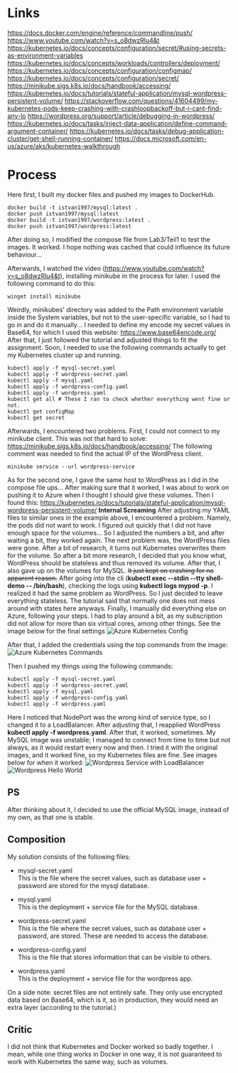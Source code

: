 # Links
https://docs.docker.com/engine/reference/commandline/push/
https://www.youtube.com/watch?v=s_o8dwzRlu4&t
https://kubernetes.io/docs/concepts/configuration/secret/#using-secrets-as-environment-variables
https://kubernetes.io/docs/concepts/workloads/controllers/deployment/
https://kubernetes.io/docs/concepts/configuration/configmap/
https://kubernetes.io/docs/concepts/configuration/secret/
https://minikube.sigs.k8s.io/docs/handbook/accessing/
https://kubernetes.io/docs/tutorials/stateful-application/mysql-wordpress-persistent-volume/
https://stackoverflow.com/questions/41604499/my-kubernetes-pods-keep-crashing-with-crashloopbackoff-but-i-cant-find-any-lo
https://wordpress.org/support/article/debugging-in-wordpress/
https://kubernetes.io/docs/tasks/inject-data-application/define-command-argument-container/
https://kubernetes.io/docs/tasks/debug-application-cluster/get-shell-running-container/
https://docs.microsoft.com/en-us/azure/aks/kubernetes-walkthrough

# Process
Here first, I built my docker files and pushed my images to DockerHub.
```console
docker build -t istvan1997/mysql:latest .
docker push istvan1997/mysql:latest
docker build -t istvan1997/wordpress:latest .
docker push istvan1997/wordpress:latest
```
After doing so, I modified the compose file from Lab3/Teil1 to test the images.
It worked. I hope nothing was cached that could influence its future behaviour...

Afterwards, I watched the video (https://www.youtube.com/watch?v=s_o8dwzRlu4&t), installing minikube in the process for later. 
I used the following command to do this:
```console
winget install minikube
```
Weirdly, minikubes' directory was added to the Path environment variable inside the System variables, but not to the user-specific variable, so I had to go in and do it manually...
I needed to define my encode my secret values in Base64, for which I used this website: https://www.base64encode.org/
After that, I just followed the tutorial and adjusted things to fit the assignment.
Soon, I needed to use the following commands actually to get my Kubernetes cluster up and running.
```console
kubectl apply -f mysql-secret.yaml
kubectl apply -f wordpress-secret.yaml
kubectl apply -f mysql.yaml
kubectl apply -f wordpress-config.yaml
kubectl apply -f wordpress.yaml
kubectl get all # These I ran to check whether everything went fine or not.
kubectl get configMap
kubectl get secret
```
Afterwards, I encountered two problems. First, I could not connect to my minikube client. This was not that hard to solve: https://minikube.sigs.k8s.io/docs/handbook/accessing/
The following comment was needed to find the actual IP of the WordPress client.
```console 
minikube service --url wordpress-service
```
As for the second one, I gave the same host to WordPress as I did in the compose file ups...
After making sure that it worked, I was about to work on pushing it to Azure when I thought I should give these volumes. Then I found this: https://kubernetes.io/docs/tutorials/stateful-application/mysql-wordpress-persistent-volume/
**Internal Screaming**
After adjusting my YAML files to similar ones in the example above, I encountered a problem. Namely, the pods did not want to work. I figured out quickly that I did not have enough space for the volumes... So I adjusted the numbers a bit, and after waiting a bit, they worked again.
The next problem was, the WordPress files were gone. After a bit of research, it turns out Kubernetes overwrites them for the volume. So after a bit more research, I decided that you know what, WordPress should be stateless and thus removed its volume. After that, I also gave up on the volumes for MySQL. ~~It just kept on crashing for no apparent reason.~~ After going into the cli (**kubectl exec --stdin --tty shell-demo -- /bin/bash**), checking the logs using **kubectl logs mypod -p**. I realized it had the same problem as WordPress. So I just decided to leave everything stateless. The tutorial said that normally one does not mess around with states here anyways.
Finally, I manually did everything else on Azure, following your steps.
I had to play around a bit, as my subscription did not allow for more than six virtual cores, among other things.
See the image below for the final settings
![Azure Kubernetes Config](Images/Azure_Kubernetes_Config.PNG)

After that, I added the credentials using the top commands from the image:
![Azure Kubernetes Commands](Images/Azure_Kubernetes_Commands.PNG)

Then I pushed my things using the following commands:
```console
kubectl apply -f mysql-secret.yaml
kubectl apply -f wordpress-secret.yaml
kubectl apply -f mysql.yaml
kubectl apply -f wordpress-config.yaml
kubectl apply -f wordpress.yaml
```
Here I noticed that NodePort was the wrong kind of service type, so I changed it to a LoadBalancer.
After adjusting that, I reapplied WordPress **kubectl apply -f wordpress.yaml**.
After that, it worked, sometimes. My MySQL image was unstable; I managed to connect from time to time but not always, as it would restart every now and then. I tried it with the original images, and it worked fine, so my Kubernetes files are fine.
See images below for when it worked:
![Wordpress Service with LoadBalancer](Images/Working.PNG)
![Wordpress Hello World](Images/Working2.PNG)

## PS
After thinking about it, I decided to use the official MySQL image, instead of my own, as that one is stable.

## Composition
My solution consists of the following files:
+ mysql-secret.yaml  
This is the file where the secret values, such as database user + password are stored for the mysql database.

+ mysql.yaml  
This is the deployment + service file for the MySQL database.

+ wordpress-secret.yaml  
This is the file where the secret values, such as database user + password, are stored. These are needed to access the database.

+ wordpress-config.yaml  
This is the file that stores information that can be visible to others.

+ wordpress.yaml  
This is the deployment + service file for the wordpress app.  

On a side note: secret files are not entirely safe. They only use encrypted data based on Base64, which is it, so in production, they would need an extra layer (according to the tutorial.)

## Critic
I did not think that Kubernetes and Docker worked so badly together. I mean, while one thing works in Docker in one way, it is not guaranteed to work with Kubernetes the same way, such as volumes.